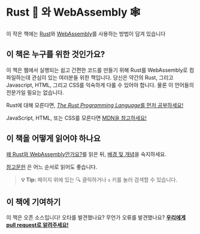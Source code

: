 # Rust 🦀 와 WebAssembly 🕸

이 작은 책에는  [Rust][]와 [WebAssembly][]를 사용하는 방법이 담겨 있습니다

## 이 책은 누구를 위한 것인가요?

이 책은 웹에서 실행되는 쉽고 간편한 코드를 만들기 위해 Rust를 WebAssembly로 컴파일하는데 관심이 있는 여러분들 위한 책입니다. 당신은 약간의 Rust, 그리고 Javascript, HTML, 그리고 CSS를 익숙하게 다룰 수 있어야 합니다. 물론 이 언어들의 전문가일 필요는 없습니다.

Rust에 대해 모른다면, [ *The Rust Programming Language*를 먼저 공부하세요!](https://rinthel.github.io/rust-lang-book-ko/)

JavaScript, HTML, 또는 CSS를 모른다면 [MDN을 참고하세요!][mdn]

## 이 책을 어떻게 읽어야 하나요

[왜 Rust와 WebAssembly안가요?][why-rust-wasm]를 읽은 뒤, [배경 및 개념][background]을 숙지하세요.

[참고문헌][reference] 은 어느 순서로 읽어도 좋습니다.
<!-- The [reference sections][reference] may be perused in any order. -->

> **💡 Tip:** 페이지 위에 있는 🔍 클릭하거나
>  `s` 키를 눌러 검색할 수 있습니다.

## 이 책에 기여하기

이 책은 오픈 소스입니다! 오타를 발견했나요? 무언가 오류를 발견했나요? [**우리에게
pull request로 알려주세요!**][repo]

[Rust]: https://www.rust-lang.org
[WebAssembly]: https://webassembly.org/
[trpl]: https://doc.rust-lang.org/book/
[mdn]: https://developer.mozilla.org/en-US/docs/Learn
[why-rust-wasm]: ./why-rust-and-webassembly.html
[background]: ./background-and-concepts.html
[tutorial]: ./game-of-life/introduction.html
[reference]: ./reference/index.html
[repo]: https://github.com/rustwasm/book
